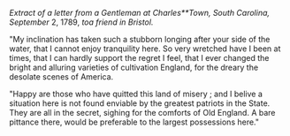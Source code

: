 *Extract of a letter from a Gentleman at Charles**Town, South Carolina, September* 2, 1789, *toa friend in Bristol.*"My inclination has taken such a stubborn longing after your side of the
                    water, that I cannot enjoy tranquility here. So very wretched
                    have I been at times, that I can hardly support the regret I feel,
                    that I ever changed the bright and alluring varieties of cultivation
                    England, for the dreary the desolate scenes of America."Happy are those who have quitted this land of misery ; and I belive a
                    situation here is not found enviable by the greatest patriots in the State.
                    They are all in the secret, sighing for the comforts of Old
                    England. A bare pittance there, would be preferable to the largest
                    possessions here."